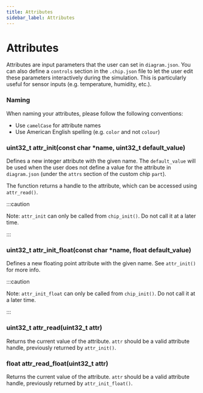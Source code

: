 ```yaml
---
title: Attributes
sidebar_label: Attributes
---
```


# Attributes

Attributes are input parameters that the user can set in `diagram.json`. You can also define a `controls` section in the `.chip.json` file to let the user edit these parameters interactively during the simulation. This is particularly useful for sensor inputs (e.g. temperature, humidity, etc.).

### Naming

When naming your attributes, please follow the following conventions:

- Use `camelCase` for attribute names
- Use American English spelling (e.g. `color` and not `colour`)

### uint32_t attr_init(const char \*name, uint32_t default_value)

Defines a new integer attribute with the given name. The `default_value` will be used when the user does not define a value for the attribute in `diagram.json` (under the `attrs` section of the custom chip `part`).

The function returns a handle to the attribute, which can be accessed using `attr_read()`.

:::caution

Note: `attr_init` can only be called from `chip_init()`. Do not call it at a later time.

:::

### uint32_t attr_init_float(const char \*name, float default_value)

Defines a new floating point attribute with the given name. See `attr_init()` for more info.

:::caution

Note: `attr_init_float` can only be called from `chip_init()`. Do not call it at a later time.

:::

### uint32_t attr_read(uint32_t attr)

Returns the current value of the attribute. `attr` should be a valid attribute handle, previously returned by `attr_init()`.

### float attr_read_float(uint32_t attr)

Returns the current value of the attribute. `attr` should be a valid attribute handle, previously returned by `attr_init_float()`.
